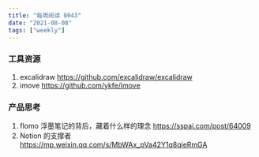 ```yaml
---
title: "每周阅读 0043"
date: "2021-08-08"
tags: ["weekly"]
---
```


### 工具资源
1. excalidraw https://github.com/excalidraw/excalidraw 
2. imove https://github.com/ykfe/imove

### 产品思考
1. flomo 浮墨笔记的背后，藏着什么样的理念 https://sspai.com/post/64009
2. Notion 的支撑者 https://mp.weixin.qq.com/s/MbWAx_pVa42Y1q8qieRmGA

